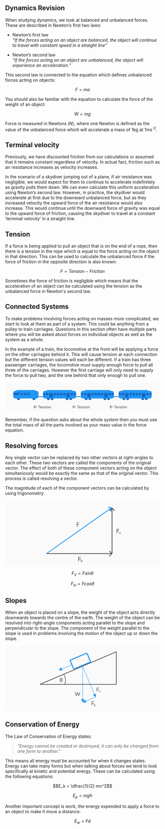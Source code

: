 ## Dynamics Revision

When studying dynamics, we look at balanced and unbalanced forces. These are described in Newton’s first two laws:

- Newton’s first law <br>
  _“If the forces acting on an object are balanced, the object will continue to travel with constant speed in a straight line”_

- Newton’s second law <br>
  _“If the forces acting on an object are unbalanced, the object will experience an acceleration.”_

This second law is connected to the equation which defines unbalanced forces acting on objects:

$$F = ma$$

You should also be familiar with the equation to calculate the force of the weight of an object:

$$W = mg$$

Force is measured in Newtons ($N$), where one Newton is defined as the value of the unbalanced force which will accelerate a mass of 1kg at 1ms<sup>-2</sup>.

## Terminal velocity

Previously, we have discounted friction from our calculations or assumed that it remains constant regardless of velocity. In actual fact, friction such as air resistance increases as velocity increases.

In the scenario of a skydiver jumping out of a plane, if air resistance was negligible, we would expect for them to continue to accelerate indefinitely as gravity pulls them down. We can even calculate this uniform acceleration using Newton’s second law. However, in practice, the skydiver would accelerate at first due to the downward unbalanced force, but as they increased velocity the upward force of the air resistance would also increase. This would continue until the downward force of gravity was equal to the upward force of friction, causing the skydiver to travel at a constant ‘terminal velocity’ in a straight line.

## Tension

If a force is being applied to pull an object that is on the end of a rope, then there is a tension in the rope which is equal to the force acting on the object in that direction. This can be used to calculate the unbalanced force if the force of friction in the opposite direction is also known:

$$F = Tension - Friction$$

Sometimes the force of friction is negligible which means that the acceleration of an object can be calculated using the tension as the unbalanced force in Newton's second law.

## Connected Systems

To make problems involving forces acting on masses more complicated, we start to look at them as part of a system. This could be anything from a pulley to train carriages. Questions in this section often have multiple parts where you will be asked about forces on individual objects as well as the system as a whole.

In the example of a train, the locomotive at the front will be applying a force on the other carriages behind it. This will cause tension at each connection but the different tension values will each be different. If a train has three passenger carriages, the locomotive must supply enough force to pull all three of the carriages. However the first carriage will only need to supply the force to pull two, and the one behind that only enough to pull one.

![Connected train diagram](connected_train.svg)

Remember, if the question asks about the whole system then you must use the total mass of all the parts involved as your mass value in the force equation.

## Resolving forces

Any single vector can be replaced by two other vectors at right-angles to each other. These two vectors are called the components of the original vector. The effect of both of these component vectors acting on the object simultaniously would be exactly the same as that of the original vector. This process is called resolving a vector.

The magnitude of each of the component vectors can be calculated by using trigonometry.

![Component forces diagram](component_forces.svg)

$$F_V = F sin θ$$

$$F_H = F cos θ$$

## Slopes

When an object is placed on a slope, the weight of the object acts directly downwards towards the centre of the earth. The weight of the object can be resolved into right-angle components acting parallel to the slope and perpendicular to the slope. The component of the weight parallel to the slope is used in problems involving the
motion of the object up or down the slope.

<!--Insert diagram-->

![Slope diagram](block_slope.svg)

## Conservation of Energy

The Law of Conservation of Energy states:

> _"Energy cannot be created or destroyed, it can only be changed from one form to another."_

This means all energy must be accounted for when it changes states. Energy can take many forms but when talking about forces we tend to look specifically at kinetic and potential energy. These can be calculated using the following equations:

$$E_k = \dfrac{1}{2} mv^2$$

$$E_p = mgh$$

Another important concept is work, the energy expended to apply a force to an object to make it move a distance:

$$E_w = Fd$$
